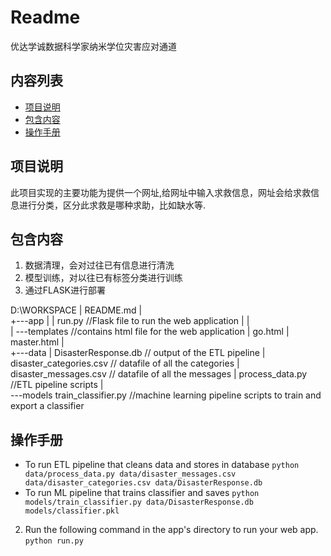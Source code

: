 # Readme


优达学诚数据科学家纳米学位灾害应对通道


## 内容列表

- [项目说明](#项目说明)
- [包含内容](#包含内容)
- [操作手册](#操作手册)



## 项目说明

此项目实现的主要功能为提供一个网址,给网址中输入求救信息，网址会给求救信息进行分类，区分此求救是哪种求助，比如缺水等.


## 包含内容

1. 数据清理，会对过往已有信息进行清洗
2. 模型训练，对以往已有标签分类进行训练
3. 通过FLASK进行部署

D:\WORKSPACE
|   README.md
|   
+---app
|   |   run.py              //Flask file to run the web application
|   |   
|   \---templates           //contains html file for the web application
|           go.html
|           master.html
|           
+---data
|       DisasterResponse.db      // output of the ETL pipeline
|       disaster_categories.csv  // datafile of all the categories
|       disaster_messages.csv    // datafile of all the messages
|       process_data.py          //ETL pipeline scripts
|       
\---models
        train_classifier.py      //machine learning pipeline scripts to train and export a classifier
        

## 操作手册

 - To run ETL pipeline that cleans data and stores in database
        `python data/process_data.py data/disaster_messages.csv data/disaster_categories.csv data/DisasterResponse.db`
 - To run ML pipeline that trains classifier and saves
        `python models/train_classifier.py data/DisasterResponse.db models/classifier.pkl`
 2. Run the following command in the app's directory to run your web app.
    `python run.py`


